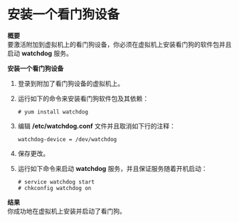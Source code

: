 # 安装一个看门狗设备

**概要**<br/>
要激活附加到虚拟机上的看门狗设备，你必须在虚拟机上安装看门狗的软件包并且启动 **watchdog** 服务。


**安装一个看门狗设备**

1. 登录到附加了看门狗设备的虚拟机上。

2. 运行如下的命令来安装看门狗软件包及其依赖：

   ```# yum install watchdog```

3. 编辑 **/etc/watchdog.conf** 文件并且取消如下行的注释：

   ```watchdog-device = /dev/watchdog```

4. 保存更改。

5. 运行如下命令来启动 **watchdog** 服务，并且保证服务随着开机启动：

   ```
   # service watchdog start
   # chkconfig watchdog on
   ```

**结果**<br/>
你成功地在虚拟机上安装并启动了看门狗。
